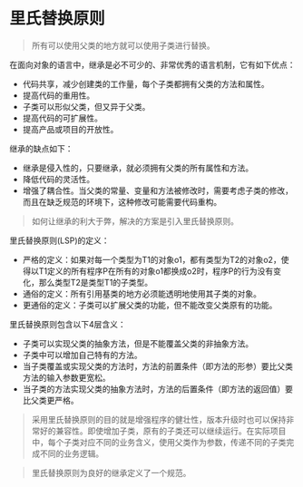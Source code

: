 # 里氏替换原则

> 所有可以使用父类的地方就可以使用子类进行替换。

在面向对象的语言中，继承是必不可少的、非常优秀的语言机制，它有如下优点：
- 代码共享，减少创建类的工作量，每个子类都拥有父类的方法和属性。
- 提高代码的重用性。
- 子类可以形似父类，但又异于父类。
- 提高代码的可扩展性。
- 提高产品或项目的开放性。

继承的缺点如下：
- 继承是侵入性的，只要继承，就必须拥有父类的所有属性和方法。
- 降低代码的灵活性。
- 增强了耦合性。当父类的常量、变量和方法被修改时，需要考虑子类的修改，而且在缺乏规范的环境下，这种修改可能需要代码重构。

> 如何让继承的利大于弊，解决的方案是引入里氏替换原则。

里氏替换原则(LSP)的定义：
- 严格的定义：如果对每一个类型为T1的对象o1，都有类型为T2的对象o2，使得以T1定义的所有程序P在所有的对象o1都换成o2时，程序P的行为没有变化，那么类型T2是类型T1的子类型。
- 通俗的定义：所有引用基类的地方必须能透明地使用其子类的对象。
- 更通俗的定义：子类可以扩展父类的功能，但不能改变父类原有的功能。

里氏替换原则包含以下4层含义：
- 子类可以实现父类的抽象方法，但是不能覆盖父类的非抽象方法。
- 子类中可以增加自己特有的方法。
- 当子类覆盖或实现父类的方法时，方法的前置条件（即方法的形参）要比父类方法的输入参数更宽松。
- 当子类的方法实现父类的抽象方法时，方法的后置条件（即方法的返回值）要比父类更严格。

> 采用里氏替换原则的目的就是增强程序的健壮性，版本升级时也可以保持非常好的兼容性。即使增加子类，原有的子类还可以继续运行。在实际项目中，每个子类对应不同的业务含义，使用父类作为参数，传递不同的子类完成不同的业务逻辑。

> 里氏替换原则为良好的继承定义了一个规范。
